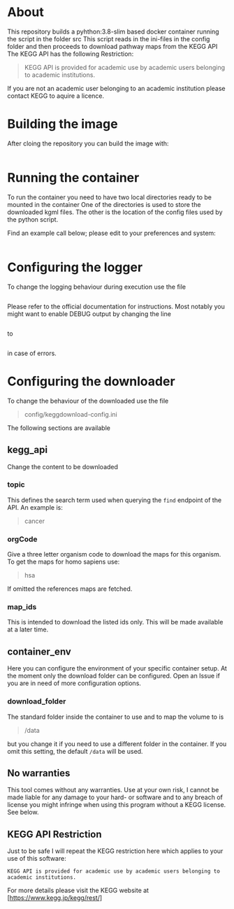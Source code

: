 # About
This repository builds a pyhthon:3.8-slim based docker container running the script in the folder src
This script reads in the ini-files in the config folder and then proceeds to download pathway maps from the KEGG API
The KEGG API has the following Restriction:

> KEGG API is provided for academic use by academic users belonging to academic institutions.

If you are not an academic user belonging to an academic institution please contact KEGG to aquire a licence.

# Building the image
After cloing the repository you can build the image with:

```docker build -t downloadkeggpathways .
```

# Running the container
To run the container you need to have two local directories ready to be mounted in the container
One of the directories is used to store the downloaded kgml files.
The other is the location of the config files used by the python script.

Find an example call below; please edit to your preferences and system:

```docker run -it --volume=${PWD}/data:/data --volume=${PWD}/config:/config downloadkeggpathways
```

# Configuring the logger
To change the logging behaviour during execution use the file

```config/logging-config.ini
```

Please refer to the official documentation for instructions.
Most notably you might want to enable DEBUG output by changing the line

```level=INFO
```

to

```level=DEBUG
```

in case of errors.

# Configuring the downloader
To change the behaviour of the downloaded use the file

> config/keggdownload-config.ini

The following sections are available

## kegg_api
Change the content to be downloaded

### topic
This defines the search term used when querying the `find` endpoint of the API. An example is:

> cancer

### orgCode
Give a three letter organism code to download the maps for this organism. To get the maps for homo sapiens use:

> hsa

If omitted the references maps are fetched.

### map_ids
This is intended to download the listed ids only. This will be made available at a later time.

## container_env
Here you can configure the environment of your specific container setup.
At the moment only the download folder can be configured. Open an Issue if you are in need of more configuration options.

### download_folder
The standard folder inside the container to use and to map the volume to is

> /data

but you change it if you need to use a different folder in the container.
If you omit this setting, the default `/data` will be used.

## No warranties
This tool comes without any warranties. Use at your own risk, I cannot be made liable for any damage to your hard- or software and to any breach of license you might infringe when using this program without a KEGG license. See below.

## KEGG API Restriction
Just to be safe I will repeat the KEGG restriction here which applies to your use of this software:

```Restriction:
KEGG API is provided for academic use by academic users belonging to academic institutions.
```
For more details please visit the KEGG website at [https://www.kegg.jp/kegg/rest/]
